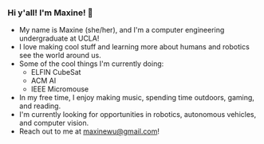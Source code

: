 ### Hi y'all! I'm Maxine! 👋

- My name is Maxine (she/her), and I'm a computer engineering undergraduate at UCLA!
- I love making cool stuff and learning more about humans and robotics see the world around us. 
- Some of the cool things I'm currently doing: 
  - ELFIN CubeSat
  - ACM AI
  - IEEE Micromouse
- In my free time, I enjoy making music, spending time outdoors, gaming, and reading.
- I'm currently looking for opportunities in robotics, autonomous vehicles, and computer vision.
- Reach out to me at maxinewu@gmail.com!
